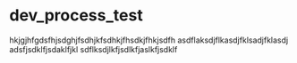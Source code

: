 # dev_process_test

hkjgjhfgdsfhjsdghjfsdhjkfsdhkjfhsdkjfhkjsdfh
asdflaksdjflkasdjfklsadjfklasdj
adsfjsdklfjsdaklfjkl
sdflksdjlkfjsdlkfjaslkfjsdklf